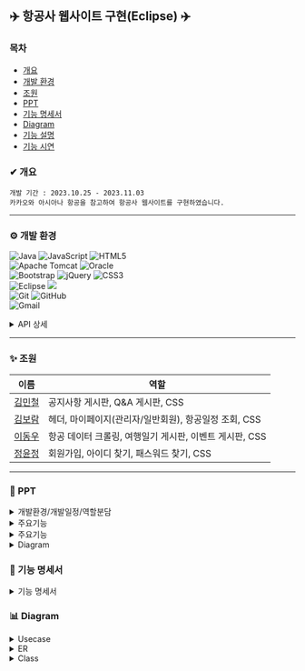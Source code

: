 <Resource auth="Container" driverClassName="oracle.jdbc.OracleDriver" maxIdle="10" maxTotal="20" maxWaitMillis="-1" name="jdbc/myoracle" password="tiger" type="javax.sql.DataSource" url="jdbc:oracle:thin:@192.168.0.32:1521:xe" username="scott"/>

## ✈️ 항공사 웹사이트 구현(Eclipse) ✈️

### 목차
* [개요](#-개요)
* [개발 환경](#-개발-환경)
* [조원](#-조원)
* [PPT](#-ppt)
* [기능 명세서](#-기능-명세서)
* [Diagram](#-diagram)
* [기능 설명](#-기능-설명)
* [기능 시연](#-기능-시연)

### ✔ 개요
```
개발 기간 : 2023.10.25 - 2023.11.03
카카오와 아시아나 항공을 참고하여 항공사 웹사이트를 구현하였습니다.
```
***

### ⚙ 개발 환경
![Java](https://img.shields.io/badge/java-%23ED8B00.svg?style=for-the-badge&logo=openjdk&logoColor=white)
![JavaScript](https://img.shields.io/badge/javascript-%23323330.svg?style=for-the-badge&logo=javascript&logoColor=%23F7DF1E)
![HTML5](https://img.shields.io/badge/html5-%23E34F26.svg?style=for-the-badge&logo=html5&logoColor=white)
<br>
![Apache Tomcat](https://img.shields.io/badge/apache%20tomcat-%23F8DC75.svg?style=for-the-badge&logo=apache-tomcat&logoColor=black)
![Oracle](https://img.shields.io/badge/Oracle-F80000?style=for-the-badge&logo=oracle&logoColor=white)
<br>
![Bootstrap](https://img.shields.io/badge/bootstrap-%238511FA.svg?style=for-the-badge&logo=bootstrap&logoColor=white)
![jQuery](https://img.shields.io/badge/jquery-%230769AD.svg?style=for-the-badge&logo=jquery&logoColor=white)
![CSS3](https://img.shields.io/badge/css3-%231572B6.svg?style=for-the-badge&logo=css3&logoColor=white)
<br>
![Eclipse](https://img.shields.io/badge/Eclipse-FE7A16.svg?style=for-the-badge&logo=Eclipse&logoColor=white)
<img src="https://img.shields.io/badge/JSP-E34F26?style=flat-square&logo=JSP&logoColor=white">
<br>
![Git](https://img.shields.io/badge/git-%23F05033.svg?style=for-the-badge&logo=git&logoColor=white)
![GitHub](https://img.shields.io/badge/github-%23121011.svg?style=for-the-badge&logo=github&logoColor=white)
<br>
![Gmail](https://img.shields.io/badge/Gmail-D14836?style=for-the-badge&logo=gmail&logoColor=white)

<details>
	<summary>
		API 상세
	</summary>
  
* 메일 전송 : activation.jar, imap.jar, javax.mail-api-1.4.7, mailapi, smtp.jar​
* 기타 : Selenium(크롤링), Summernote(게시판 에디터), DateRangePicker(날짜 선택)

</details>

***

### ✨ 조원
|이름|역할|
|----|------|
|[김민철](https://github.com/alscjf6702)|공지사항 게시판, Q&A 게시판, CSS​|
|[김보람](https://github.com/kbr7105)|헤더, 마이페이지(관리자/일반회원), 항공일정 조회, CSS​|
|[이동우](https://github.com/dwdwdw12)|항공 데이터 크롤링, 여행일기 게시판, 이벤트 게시판, CSS|
|[정윤정](https://github.com/yjeongyjeong)|회원가입, 아이디 찾기, 패스워드 찾기, CSS​|
***

### 📂 PPT
<details>
  <summary>
   개발환경/개발일정/역할분담
  </summary>

![Slide1](https://github.com/yjeongyjeong/project01/assets/147116001/ced6e558-0b49-4542-9367-9c24320a9f04)
![Slide2](https://github.com/yjeongyjeong/project01/assets/147116001/c510938e-3acc-45ce-b4e4-56c3822dbbd7)
![Slide3](https://github.com/yjeongyjeong/project01/assets/147116001/e5fc902c-97d5-4948-a780-991040fb8188)
![Slide4](https://github.com/yjeongyjeong/project01/assets/147116001/1ffddd91-b083-4c83-bf9c-02b7b23c2486)
![Slide5](https://github.com/yjeongyjeong/project01/assets/147116001/5f380692-3b2c-470f-a898-68e339a2d819)

</details>

<details>
  <summary>
   주요기능
  </summary>
  
![Slide10](https://github.com/yjeongyjeong/project01/assets/147116001/3048518c-b2a1-4c8c-b53b-54f3a1d10a39)
![Slide11](https://github.com/yjeongyjeong/project01/assets/147116001/862802aa-34f0-4988-a33d-8a9302627e22)
![Slide12](https://github.com/yjeongyjeong/project01/assets/147116001/b7a60d39-cc9e-4f34-aeb8-d972a1af5b4c)
![Slide13](https://github.com/yjeongyjeong/project01/assets/147116001/b8ae91f8-b0df-49da-83b8-197f06421b2f)
![Slide14](https://github.com/yjeongyjeong/project01/assets/147116001/1f5a449c-58b0-4673-bb32-53f29c19bc9c)
![Slide15](https://github.com/yjeongyjeong/project01/assets/147116001/2a8ac03c-e0f3-49b3-99e5-9a22ad4dd0d6)
  
</details>

<details>
  <summary>
   주요기능
  </summary>  
  
![Slide17](https://github.com/yjeongyjeong/project01/assets/147116001/633fe9e6-827f-431a-918b-74d179e173a6)
![Slide18](https://github.com/yjeongyjeong/project01/assets/147116001/64e35c79-0d7c-4297-85a5-dca62ed1762b)
![Slide19](https://github.com/yjeongyjeong/project01/assets/147116001/2bd03d7f-172c-4bc5-aa0d-9996765b3dbd)
![Slide20](https://github.com/yjeongyjeong/project01/assets/147116001/e25ef96a-4644-4921-8e92-326e84365837)
![Slide21](https://github.com/yjeongyjeong/project01/assets/147116001/2bc0def0-b74e-4c2d-b931-362c207822be)
![Slide22](https://github.com/yjeongyjeong/project01/assets/147116001/0bbab065-9e84-4f68-8c6f-b70555ae268f)
![Slide23](https://github.com/yjeongyjeong/project01/assets/147116001/d5556188-5e7f-4ed6-a7bb-19770815dbd1)
![Slide24](https://github.com/yjeongyjeong/project01/assets/147116001/5bb4c85e-a323-45b2-9640-103590a1ef04)
![Slide25](https://github.com/yjeongyjeong/project01/assets/147116001/35984401-eccd-4726-9ae6-62f5a32a2e25)
![Slide26](https://github.com/yjeongyjeong/project01/assets/147116001/fbee83b4-b41f-4e9b-a7bd-4723eadc9a08)  
  
  </details>
  
<details>
  <summary>
   Diagram
  </summary>  

![Slide6](https://github.com/yjeongyjeong/project01/assets/147116001/ae50c435-fd8a-467e-a7a2-e144efa89f9c)
![Slide7](https://github.com/yjeongyjeong/project01/assets/147116001/54913729-ae84-4ebb-b0c0-a144434d8880)
![Slide8](https://github.com/yjeongyjeong/project01/assets/147116001/623a0ef4-af36-45a7-b325-3aa25b086136)
![Slide9](https://github.com/yjeongyjeong/project01/assets/147116001/652efea7-c088-4760-8419-68d873f50576)

</details>

### 📑 기능 명세서
<details>
  <summary>
    기능 명세서
  </summary>
  
![기능명세서](https://github.com/yjeongyjeong/AirlineProject-eclipse-/assets/147116001/9f6880b0-b96f-491d-8074-30cdd2ed88ac)

</details>

### 📊 Diagram
<details>
  <summary>
    Usecase
  </summary>

![UsecaseDiagram](https://github.com/yjeongyjeong/springProject/assets/147116001/9bf8257a-47ec-45c4-8615-8b5a4fb0b453)
 </details>
 
<details>
  <summary>
    ER
  </summary>

![ERDiagram](https://github.com/yjeongyjeong/AirlineProject-eclipse-/assets/147116001/89831676-8955-4c50-8813-772cbbbeb027)

</details>

<details>
  <summary>
    Class
  </summary>

![ClassDiagram](https://github.com/yjeongyjeong/AirlineProject-eclipse-/assets/147116001/6039b560-2e4d-4fb9-93df-13b09211e434)

</details>


   